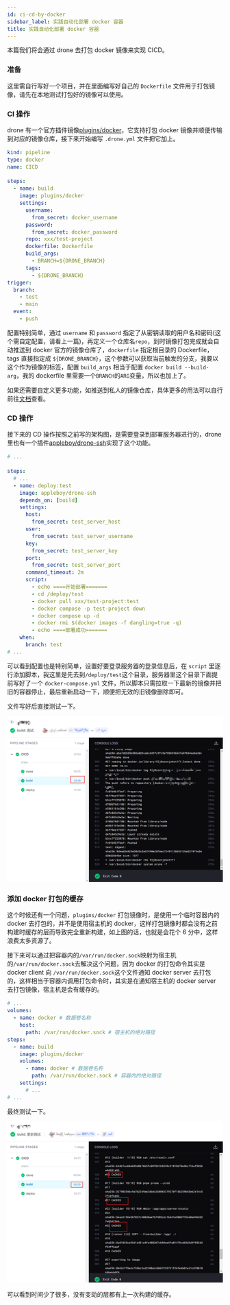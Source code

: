 ```yaml
---
id: ci-cd-by-docker
sidebar_label: 实践自动化部署 docker 容器
title: 实践自动化部署 docker 容器
---
```


本篇我们将会通过 drone 去打包 docker 镜像来实现 CICD。

### 准备

这里需自行写好一个项目，并在里面编写好自己的 `Dockerfile` 文件用于打包镜像，请先在本地测试打包好的镜像可以使用。

### CI 操作

drone 有一个官方插件镜像[plugins/docker](https://plugins.drone.io/plugins/docker)，它支持打包 docker 镜像并顺便传输到对应的镜像仓库，接下来开始编写 `.drone.yml` 文件把它加上。

```yml
kind: pipeline
type: docker
name: CICD

steps:
  - name: build
    image: plugins/docker
    settings:
      username:
        from_secret: docker_username
      password:
        from_secret: docker_password
      repo: xxx/test-project
      dockerfile: Dockerfile
      build_args:
        - BRANCH=${DRONE_BRANCH}
      tags:
        - ${DRONE_BRANCH}
trigger:
  branch:
    - test
    - main
  event:
    - push
```

配置特别简单，通过 `username` 和 `password` 指定了从密钥读取的用户名和密码(这个需自定配置，请看上一篇)，再定义一个仓库名`repo`，到时镜像打包完成就会自动推送到 docker 官方的镜像仓库了，`dockerfile` 指定根目录的 Dockerfile，tags 直接指定成 `${DRONE_BRANCH}`，这个参数可以获取当前触发的分支，我要以这个作为镜像的标签，配置 `build_args` 相当于配置 `docker build --build-arg`，我的 dockerfile 里需要一个`BRANCH`的`ARG`变量，所以也加上了。

如果还需要自定义更多功能，如推送到私人的镜像仓库，具体更多的用法可以自行前往[文档](https://plugins.drone.io/plugins/docker)查看。

### CD 操作

接下来的 CD 操作按照之前写的架构图，是需要登录到部署服务器进行的，drone 里也有一个插件[appleboy/drone-ssh](https://plugins.drone.io/plugins/ssh)实现了这个功能。

```yml
# ...

steps:
  # ...
  - name: deploy:test
    image: appleboy/drone-ssh
    depends_on: [build]
    settings:
      host:
        from_secret: test_server_host
      user:
        from_secret: test_server_username
      key:
        from_secret: test_server_key
      port:
        from_secret: test_server_port
      command_timeout: 2m
      script:
        - echo ====开始部署=======
        - cd /deploy/test
        - docker pull xxx/test-project:test
        - docker compose -p test-project down
        - docker compose up -d
        - docker rmi $(docker images -f dangling=true -q)
        - echo ====部署成功=======
    when:
      branch: test
# ...
```

可以看到配置也是特别简单，设置好要登录服务器的登录信息后，在 `script` 里逐行添加脚本，我这里是先去到`/deploy/test`这个目录，服务器里这个目录下面提前写好了一个 `docker-compose.yml` 文件，所以脚本只需拉取一下最新的镜像并把旧的容器停止，最后重新启动一下，顺便把无效的旧镜像删除即可。

文件写好后直接测试一下。

![](./img/03/01.png)

### 添加 docker 打包的缓存

这个时候还有一个问题，`plugins/docker` 打包镜像时，是使用一个临时容器内的 docker 去打包的，并不是使用宿主机的 docker，这样打包镜像时都会没有之前构建时缓存的层而导致完全重新构建，如上图的话，也就是会花个 6 分中，这样浪费太多资源了。

接下来可以通过把容器内的`/var/run/docker.sock`映射为宿主机的`/var/run/docker.sock`去解决这个问题，因为 docker 的打包命令其实是 docker client 向 `/var/run/docker.sock`这个文件通知 docker server 去打包的，这样相当于容器内调用打包命令时，其实是在通知宿主机的 docker server 去打包镜像，宿主机是会有缓存的。

```yml
# ...
volumes:
  - name: docker # 数据卷名称
    host:
      path: /var/run/docker.sock # 宿主机的绝对路径
steps:
  - name: build
    image: plugins/docker
    volumes:
      - name: docker # 数据卷名称
        path: /var/run/docker.sock # 容器内的绝对路径
    settings:
      # ...
# ...
```

最终测试一下。

![](./img/03/02.png)

可以看到时间少了很多，没有变动的层都有上一次构建的缓存。
